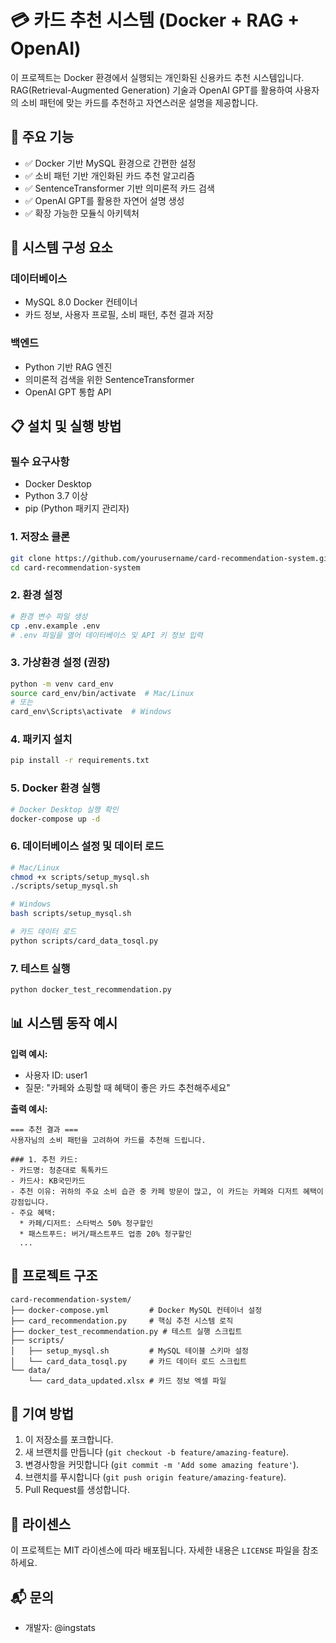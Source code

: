 # 💳 카드 추천 시스템 (Docker + RAG + OpenAI)

이 프로젝트는 Docker 환경에서 실행되는 개인화된 신용카드 추천 시스템입니다. RAG(Retrieval-Augmented Generation) 기술과 OpenAI GPT를 활용하여 사용자의 소비 패턴에 맞는 카드를 추천하고 자연스러운 설명을 제공합니다.

## 🚀 주요 기능

- ✅ Docker 기반 MySQL 환경으로 간편한 설정
- ✅ 소비 패턴 기반 개인화된 카드 추천 알고리즘
- ✅ SentenceTransformer 기반 의미론적 카드 검색
- ✅ OpenAI GPT를 활용한 자연어 설명 생성
- ✅ 확장 가능한 모듈식 아키텍처

## 🔧 시스템 구성 요소

### 데이터베이스
- MySQL 8.0 Docker 컨테이너
- 카드 정보, 사용자 프로필, 소비 패턴, 추천 결과 저장

### 백엔드
- Python 기반 RAG 엔진
- 의미론적 검색을 위한 SentenceTransformer
- OpenAI GPT 통합 API

## 📋 설치 및 실행 방법

### 필수 요구사항
- Docker Desktop
- Python 3.7 이상
- pip (Python 패키지 관리자)

### 1. 저장소 클론
```bash
git clone https://github.com/yourusername/card-recommendation-system.git
cd card-recommendation-system
```

### 2. 환경 설정
```bash
# 환경 변수 파일 생성
cp .env.example .env
# .env 파일을 열어 데이터베이스 및 API 키 정보 입력
```

### 3. 가상환경 설정 (권장)
```bash
python -m venv card_env
source card_env/bin/activate  # Mac/Linux
# 또는
card_env\Scripts\activate  # Windows
```

### 4. 패키지 설치
```bash
pip install -r requirements.txt
```

### 5. Docker 환경 실행
```bash
# Docker Desktop 실행 확인
docker-compose up -d
```

### 6. 데이터베이스 설정 및 데이터 로드
```bash
# Mac/Linux
chmod +x scripts/setup_mysql.sh
./scripts/setup_mysql.sh

# Windows
bash scripts/setup_mysql.sh

# 카드 데이터 로드
python scripts/card_data_tosql.py
```

### 7. 테스트 실행
```bash
python docker_test_recommendation.py
```

## 📊 시스템 동작 예시

**입력 예시:**
- 사용자 ID: user1
- 질문: "카페와 쇼핑할 때 혜택이 좋은 카드 추천해주세요"

**출력 예시:**
```
=== 추천 결과 ===
사용자님의 소비 패턴을 고려하여 카드를 추천해 드립니다.

### 1. 추천 카드:
- 카드명: 청춘대로 톡톡카드
- 카드사: KB국민카드
- 추천 이유: 귀하의 주요 소비 습관 중 카페 방문이 많고, 이 카드는 카페와 디저트 혜택이 강점입니다.
- 주요 혜택:
  * 카페/디저트: 스타벅스 50% 청구할인
  * 패스트푸드: 버거/패스트푸드 업종 20% 청구할인
  ...
```

## 🔄 프로젝트 구조

```
card-recommendation-system/
├── docker-compose.yml         # Docker MySQL 컨테이너 설정
├── card_recommendation.py     # 핵심 추천 시스템 로직
├── docker_test_recommendation.py # 테스트 실행 스크립트
├── scripts/
│   ├── setup_mysql.sh         # MySQL 테이블 스키마 설정
│   └── card_data_tosql.py     # 카드 데이터 로드 스크립트
└── data/
    └── card_data_updated.xlsx # 카드 정보 엑셀 파일
```

## 🤝 기여 방법

1. 이 저장소를 포크합니다.
2. 새 브랜치를 만듭니다 (`git checkout -b feature/amazing-feature`).
3. 변경사항을 커밋합니다 (`git commit -m 'Add some amazing feature'`).
4. 브랜치를 푸시합니다 (`git push origin feature/amazing-feature`).
5. Pull Request를 생성합니다.

## 📜 라이센스

이 프로젝트는 MIT 라이센스에 따라 배포됩니다. 자세한 내용은 `LICENSE` 파일을 참조하세요.

## 📬 문의

- 개발자: @ingstats
